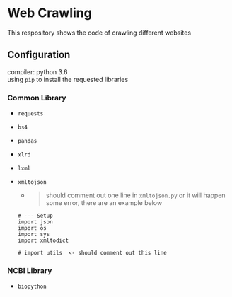 # Web Crawling
This respository shows the code of crawling different websites

## Configuration
compiler: python 3.6  
using `pip` to install the requested libraries 
### Common Library
- `requests` 
- `bs4`
- `pandas`
- `xlrd`
- `lxml`
- `xmltojson` 
  - > should comment out one line in `xmltojson.py` or it will happen some error, there are an example below 

  ```
  # --- Setup
  import json
  import os
  import sys
  import xmltodict

  # import utils  <- should comment out this line 
  ```
### NCBI Library
- `biopython`
